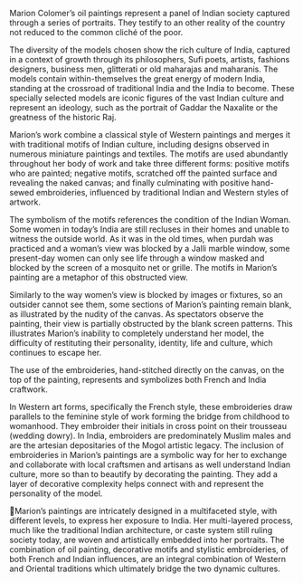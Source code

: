 Marion Colomer’s oil paintings represent a panel of Indian society captured through a series of portraits. They testify to an other reality of the country not reduced to the common cliché of the poor.

The diversity of the models chosen show the rich culture of India, captured in a context of growth through its philosophers, Sufi poets, artists, fashions designers, business men, glitterati or old maharajas and maharanis. The models contain within-themselves the great energy of modern India, standing at the crossroad of traditional India and the India to become. These specially selected models are iconic figures of the vast Indian culture and represent an ideology, such as the portrait of Gaddar the Naxalite or the greatness of the historic Raj.

Marion’s work combine a classical style of Western paintings and merges it with traditional motifs of Indian culture, including designs observed in numerous miniature paintings and textiles. The motifs are used abundantly throughout her body of work and take three different forms: positive motifs who are painted; negative motifs, scratched off the painted surface and revealing the naked canvas; and finally culminating with positive hand-sewed embroideries, influenced by traditional Indian and Western styles of artwork.

The symbolism of the motifs references the condition of the Indian Woman. Some women in today’s India are still recluses in their homes and unable to witness the outside world. As it was in the old times, when purdah was practiced and a woman’s view was blocked by a Jalli marble window, some present-day women can only see life through a window masked and blocked by the screen of a mosquito net or grille. The motifs in Marion’s painting are a metaphor of this obstructed view.

Similarly to the way women’s view is blocked by images or fixtures, so an outsider cannot see them, some sections of Marion’s painting remain blank, as illustrated by the nudity of the canvas. As spectators observe the painting, their view is partially obstructed by the blank screen patterns. This illustrates Marion’s inability to completely understand her model, the difficulty of restituting their personality, identity, life and culture, which continues to escape her.

The use of the embroideries, hand-stitched directly on the canvas, on the top of the painting, represents and symbolizes both French and India craftwork.

In Western art forms, specifically the French style, these embroideries draw parallels to the feminine style of work forming the bridge from childhood to womanhood. They embroider their initials in cross point on their trousseau (wedding dowry). In India, embroiders are predominately Muslim males and are the artesian depositaries of the Mogol artistic legacy. The inclusion of embroideries in Marion’s paintings are a symbolic way for her to exchange and collaborate with local craftsmen and artisans as well understand Indian culture, more so than to beautify by decorating the painting. They add a layer of decorative complexity helps connect with and represent the personality of the model.

Marion’s paintings are intricately designed in a multifaceted style, with different levels, to express her exposure to India. Her multi-layered process, much like the traditional Indian architecture, or caste system still ruling society today, are woven and artistically embedded into her portraits. The combination of oil painting, decorative motifs and stylistic embroideries, of both French and Indian influences, are an integral combination of Western and Oriental traditions which ultimately bridge the two dynamic cultures.
